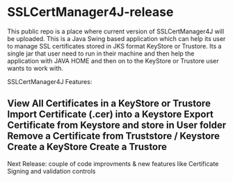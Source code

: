 # SSLCertManager4J-release
This public repo is a place where current version of SSLCertManager4J will be uploaded.
This is a Java Swing based application which can help its user to manage SSL certificates stored in JKS format KeyStore or Trustore. Its a single jar that user need to run in their machine and then help the application with JAVA HOME and then on to the KeyStore or Trustore user wants to work with.

SSLCertManager4J Features:

View All Certificates in a KeyStore or Trustore
Import Certificate (.cer) into a Keystore
Export Certificate from Keystore and store in User folder
Remove a Certificate from Truststore / Keystore
Create a KeyStore
Create a Trustore
-----------------------------------------------------------------
Next Release: couple of code improvments & new features like Certificate Signing and validation controls
